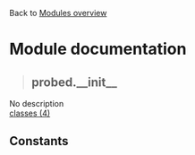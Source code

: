 Back to [Modules overview](https://github.com/pyrustic/probed/blob/master/docs/modules/README.md)
  
# Module documentation
>## probed.\_\_init\_\_
No description
<br>
[classes (4)](https://github.com/pyrustic/probed/blob/master/docs/modules/content/probed.__init__/classes.md)


## Constants
```python

```

